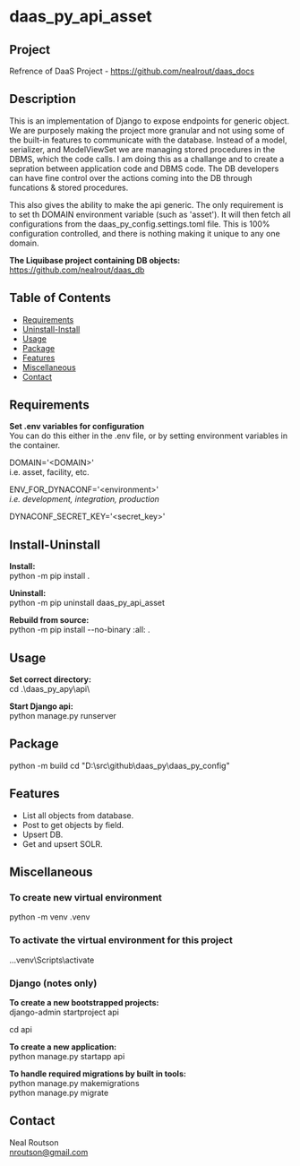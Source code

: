 # daas_py_api_asset
## Project

Refrence of DaaS Project - https://github.com/nealrout/daas_docs

## Description

This is an implementation of Django to expose endpoints for generic object.  We are purposely making the project more granular and not using some of the built-in features to communicate with the database.  Instead of a model, serializer,  and ModelViewSet we are managing stored procedures in the DBMS, which the code calls.  I am doing this as a challange and to create a sepration between application code and DBMS code.  The DB developers can have fine control over the actions coming into the DB through funcations & stored procedures.

This also gives the ability to make the api generic.  The only requirement is to set th DOMAIN environment variable (such as 'asset').  It will then fetch all configurations from the daas_py_config.settings.toml file.  This is 100% configuration controlled, and there is nothing making it unique to any one domain.  

__The Liquibase project containing DB objects:__  
https://github.com/nealrout/daas_db


## Table of Contents

- [Requirements](#requirements)
- [Uninstall-Install](#uninstall-install)
- [Usage](#usage)
- [Package](#package)
- [Features](#features)
- [Miscellaneous](#miscellaneous)
- [Contact](#contact)

## Requirements
__Set .env variables for configuration__    
You can do this either in the .env file, or by setting environment variables in the container.  

DOMAIN='\<DOMAIN\>'  
i.e. asset, facility, etc.

ENV_FOR_DYNACONF='\<environment\>'  
_i.e. development, integration, production_  

DYNACONF_SECRET_KEY='\<secret_key\>'

## Install-Uninstall
__Install:__  
python -m pip install .

__Uninstall:__  
python -m pip uninstall daas_py_api_asset

__Rebuild from source:__  
python -m pip install --no-binary :all: .

## Usage
__Set correct directory:__  
cd .\daas_py_apy\api\  

__Start Django api:__  
python manage.py runserver

## Package
<!-- pip install build -->
python -m build
cd "D:\src\github\daas_py\daas_py_config"


<!-- python setup.py sdist
python setup.py sdist bdist_wheel -->

## Features
- List all objects from database.
- Post to get objects by field.
- Upsert DB.
- Get and upsert SOLR.

## Miscellaneous

### To create new virtual environment  
python -m venv .venv

### To activate the virtual environment for this project
..\.venv\Scripts\activate

### Django (notes only)
__To create a new bootstrapped projects:__  
django-admin startproject api

cd api  

__To create a new application:__  
python manage.py startapp api

__To handle required migrations by built in tools:__  
python manage.py makemigrations  
python manage.py migrate

## Contact
Neal Routson  
nroutson@gmail.com